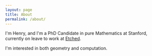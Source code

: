```yaml
---
layout: page
title: About
permalink: /about/
---
```


I'm Henry, and I'm a PhD Candidate in pure Mathematics at Stanford, currently on leave to work at [Etched](https://www.etched.com).

I'm interested in both geometry and computation. 







<!-- This is the base Jekyll theme. You can find out more info about customizing your Jekyll theme, as well as basic Jekyll usage documentation at [jekyllrb.com](https://jekyllrb.com/)

You can find the source code for Minima at GitHub:
[jekyll][jekyll-organization] /
[minima](https://github.com/jekyll/minima)

You can find the source code for Jekyll at GitHub:
[jekyll][jekyll-organization] /
[jekyll](https://github.com/jekyll/jekyll)


[jekyll-organization]: https://github.com/jekyll -->

